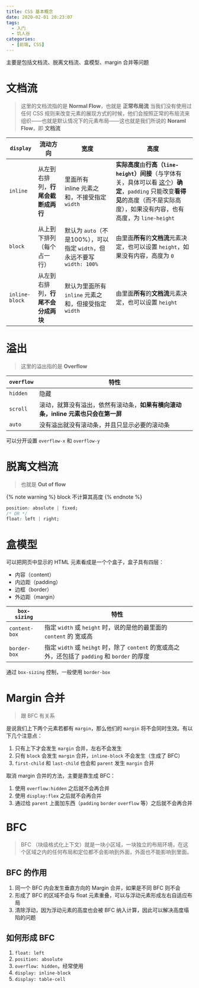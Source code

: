 ```yaml
---
title: CSS 基本概念
date: 2020-02-01 20:23:07
tags:
  - 入门
  - 饥人谷
categories:
  - [前端, CSS]
---
```


主要是包括文档流、脱离文档流、盒模型、margin 合并等问题

<!-- more -->

# 文档流

> 这里的文档流指的是 **Normal Flow**，也就是 **正常布局流**
> 当我们没有使用过任何 CSS 规则来改变元素的展现方式的时候，他们会按照正常的布局流来组织——也就是默认情况下的元素布局——这也就是我们所说的 **Noraml Flow**，即 **文档流** 

| `display` | 流动方向 | 宽度 | 高度 |
| --- | --- | --- | --- |
| `inline` | 从左到右排列，**行尾会截断成两行** | 里面所有 inline 元素之和，不接受指定 `width` | **实际高度**由**行高（`line-height`）间接**（与字体有关，具体可以看 [这个](https://zhuanlan.zhihu.com/p/25808995?group_id=825729887779307520)）**确定**，`padding` 只能改变**看得见**的高度（而不是实际高度），如果没有内容，也有高度，为 `line-height` |
| `block` | 从上到下排列（每个占一行） | 默认为 `auto`（不是100%），可以指定 `width`，但永远不要写 `width: 100%` | 由里面**所有**的**文档流**元素决定，也可以设置 `height`，如果没有内容，高度为 `0`
| `inline-block` | 从左到右排列，**行尾不会分成两块** | 默认为里面所有 `inline` 元素之和，但接受指定 `width` | 由里面**所有**的**文档流**元素决定，也可以设置 `height` |

# 溢出

> 这里的溢出指的是 **Overflow**

| `overflow` | 特性 |
| --- | --- |
| `hidden` | 隐藏 |
| `scroll` | 滚动，就算没有溢出，依然有滚动条，**如果有横向滚动条，inline 元素也只会在第一屏** |
| `auto` | 没有溢出就没有滚动条，并且只显示必要的滚动条 |

可以分开设置 `overflow-x` 和 `overflow-y`

# 脱离文档流

> 也就是 **Out of flow**

{% note warning %}
block 不计算其高度
{% endnote %}

```css
position: absolute | fixed;
/* OR */
float: left | right;
```

# 盒模型

可以把网页中显示的 HTML 元素看成是一个个盒子，盒子具有四层：

- 内容（content）
- 内边距（padding）
- 边框（border）
- 外边距（margin）

| `box-sizing` | 特性 |
| --- | --- |
| `content-box` | 指定 `width` 或 `height` 时，说的是他的最里面的 `content` 的 宽或高 |
| `border-box` | 指定 `width` 或 `heihgt` 时，除了 `content` 的宽或高之外，还包括了 `padding` 和 `border` 的厚度 |

通过 `box-sizing` 控制，一般使用 `border-box`

# Margin 合并

> 跟 BFC 有关系

是说我们上下两个元素若都有 `margin`，那么他们的 `margin` 将不会同时生效。有以下几个注意点：

1. 只有上下才会发生 `margin` 合并，左右不会发生
2. 只有 `block` 会发生 `margin` 合并，`inline-block` 不会发生（生成了 BFC）
3. `first-child` 和 `last-child` 也会和 `parent` 发生 `margin` 合并

取消 margin 合并的方法，主要是靠生成 BFC：

1. 使用 `overflow:hidden` 之后就不会再合并
2. 使用 `display:flex` 之后就不会再合并
3. 通过给 `parent` 上面加东西（`padding` `border` `overflow` 等）之后就不会再合并

# BFC

> BFC （块级格式化上下文）就是一块小区域，一块独立的布局环境，在这个区域之内的任何布局和定位都不会影响到外面，外面也不能影响到里面。

## BFC 的作用

1. 同一个 BFC 内会发生垂直方向的 Margin 合并，如果是不同 BFC 则不会
2. 形成了 BFC 的区域不会与 float 元素重叠，可以与浮动元素形成左右自适应布局
3. 清除浮动，因为浮动元素的高度也会被 BFC 纳入计算，因此可以解决高度塌陷的问题

## 如何形成 BFC

1. `float: left`
2. `position: absolute`
3. `overflow: hidden`，经常使用
4. `display: inline-block`
5. `display: table-cell`